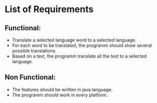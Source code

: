  # List of Requirements

## Functional:
- Translate a selected language word to a selected language.
- For each word to be translated, the programm should show several possible translations.
- Based on a text, the programm translate all the text to a selected language. 

## Non Functional:
- The features should be written in java language.
- The programm should work in every platform.
